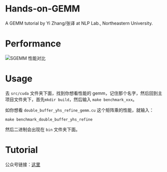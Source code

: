 # Hands-on-GEMM

A GEMM tutorial by Yi Zhang/张译 at NLP Lab., Northeastern University.

# Performance

![SGEMM 性能对比](https://user-images.githubusercontent.com/31173671/204142853-b1e45cb0-a8b4-42ff-a207-7eee31712305.png)

# Usage

去 `src/cuda` 文件夹下面，找到你想看性能的 gemm，记住那个名字，然后回到主项目文件夹下，首先`mkdir build`，然后输入 `make benchmark_xxx`。

如你想看 `double_buffer_yhs_refine_gemm.cu` 这个矩阵乘的性能，就输入：

```
make benchmark_double_buffer_yhs_refine
```

然后二进制会出现在 `bin` 文件夹下面。

# Tutorial

公众号链接：[这里](https://mp.weixin.qq.com/s/rWWx0Uf4oin0kmtEjVXBqw)
